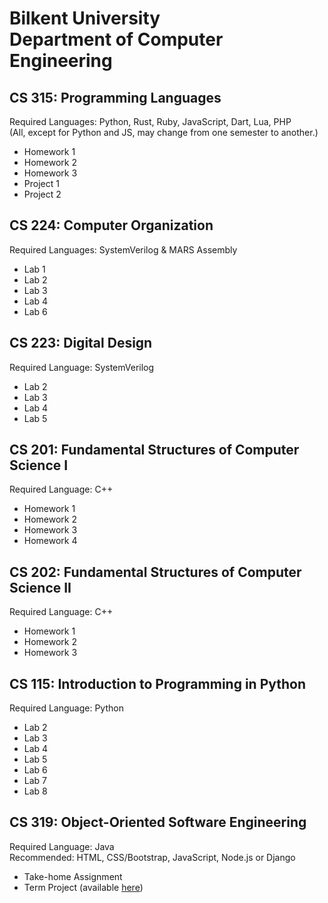 # Bilkent University<br/>Department of Computer Engineering 

## CS 315: Programming Languages
Required Languages: Python, Rust, Ruby, JavaScript, Dart, Lua, PHP<br/>(All, except for Python and JS, may change from one semester to another.)

- Homework 1
- Homework 2
- Homework 3
- Project 1
- Project 2

## CS 224: Computer Organization
Required Languages: SystemVerilog & MARS Assembly

- Lab 1
- Lab 2
- Lab 3
- Lab 4
- Lab 6

## CS 223: Digital Design
Required Language: SystemVerilog

- Lab 2
- Lab 3
- Lab 4
- Lab 5

## CS 201: Fundamental Structures of Computer Science I
Required Language: C++

- Homework 1
- Homework 2
- Homework 3
- Homework 4

## CS 202: Fundamental Structures of Computer Science II
Required Language: C++

- Homework 1
- Homework 2
- Homework 3

## CS 115: Introduction to Programming in Python
Required Language: Python

- Lab 2
- Lab 3
- Lab 4
- Lab 5
- Lab 6
- Lab 7
- Lab 8

## CS 319: Object-Oriented Software Engineering
Required Language: Java<br/>
Recommended: HTML, CSS/Bootstrap, JavaScript, Node.js or Django

- Take-home Assignment
- Term Project (available [here](https://github.com/Tuna-Onguner/InternHub))
